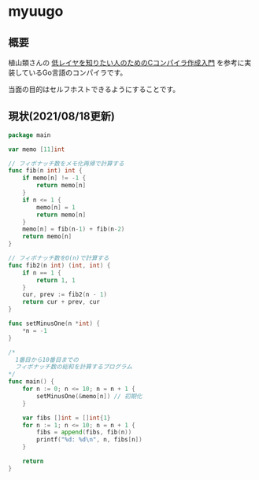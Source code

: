 # myuugo

## 概要
植山類さんの [低レイヤを知りたい人のためのCコンパイラ作成入門](https://www.sigbus.info/compilerbook) を参考に実装しているGo言語のコンパイラです。

当面の目的はセルフホストできるようにすることです。

## 現状(2021/08/18更新)
```go
package main

var memo [11]int

// フィボナッチ数をメモ化再帰で計算する
func fib(n int) int {
	if memo[n] != -1 {
		return memo[n]
	}
	if n <= 1 {
		memo[n] = 1
		return memo[n]
	}
	memo[n] = fib(n-1) + fib(n-2)
	return memo[n]
}

// フィボナッチ数をO(n)で計算する
func fib2(n int) (int, int) {
	if n == 1 {
		return 1, 1
	}
	cur, prev := fib2(n - 1)
	return cur + prev, cur
}

func setMinusOne(n *int) {
	*n = -1
}

/*
  1番目から10番目までの
  フィボナッチ数の総和を計算するプログラム
*/
func main() {
	for n := 0; n <= 10; n = n + 1 {
		setMinusOne(&memo[n]) // 初期化
	}

	var fibs []int = []int{1}
	for n := 1; n <= 10; n = n + 1 {
		fibs = append(fibs, fib(n))
		printf("%d: %d\n", n, fibs[n])
	}

	return
}

```